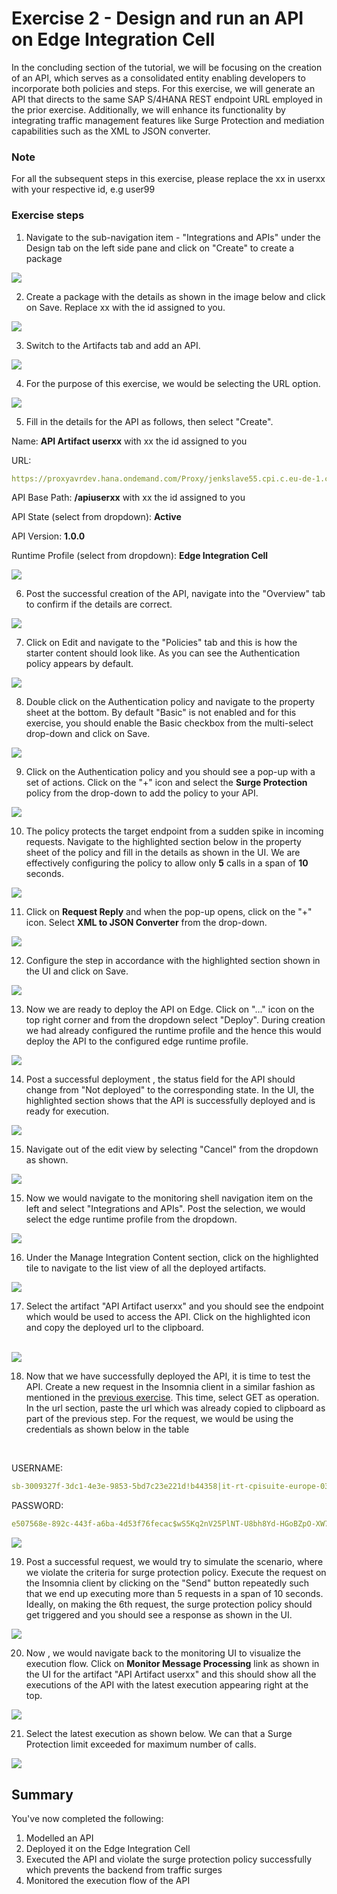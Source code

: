 # Exercise 2 - Design and run an API on Edge Integration Cell

In the concluding section of the tutorial, we will be focusing on the creation of an API, which serves as a consolidated entity enabling developers to incorporate both policies and steps. For this exercise, we will generate an API that directs to the same SAP S/4HANA REST endpoint URL employed in the prior exercise. Additionally, we will enhance its functionality by integrating traffic management features like Surge Protection and mediation capabilities such as the XML to JSON converter.

### Note

For all the subsequent steps in this exercise, please replace the xx in userxx with your respective id, e.g user99

### Exercise steps

1. Navigate to the sub-navigation item - "Integrations and APIs" under the Design tab on the left side pane and click on "Create" to create a package

![](/exercises/ex4/images/04_01_0010.png)

2. Create a package with the details as shown in the image below and click on Save. Replace xx with the id assigned to you.

![](/exercises/ex4/images/00-02-SavePackage.png)

3. Switch to the Artifacts tab and add an API.

![](/exercises/ex4/images/04_03_0010.png)

4. For the purpose of this exercise, we would be selecting the URL option.

![](/exercises/ex4/images/04_04_0010.png)

5. Fill in the details for the API as follows, then select "Create".

Name: **API Artifact userxx** with xx the id assigned to you

URL:
```yaml 
https://proxyavrdev.hana.ondemand.com/Proxy/jenkslave55.cpi.c.eu-de-1.cloud.sap/9912/sap/bc/srt/scs_ext/sap/salesorderbulkrequest_in
```

API Base Path: **/apiuserxx** with xx the id assigned to you

API State (select from dropdown): **Active**

API Version: **1.0.0**

Runtime Profile (select from dropdown): **Edge Integration Cell**


![](/exercises/ex4/images/04_05_0010.png)

6. Post the successful creation of the API, navigate into the "Overview" tab to confirm if the details are correct.

![](/exercises/ex4/images/04_06_0010.png)

7. Click on Edit and navigate to the "Policies" tab and this is how the starter content should look like. As you can see the Authentication policy appears by default. 

![](/exercises/ex4/images/04_07_01_0010.png)

8. Double click on the Authentication policy and navigate to the property sheet at the bottom. By default "Basic" is not enabled and for this exercise, you should enable the Basic checkbox from the multi-select drop-down and click on Save.

![](/exercises/ex4/images/04_07_02_0010.png)

9. Click on the Authentication policy and you should see a pop-up with a set of actions. Click on the "+" icon and select the **Surge Protection** policy from the drop-down to add the policy to your API.

![](/exercises/ex4/images/04_08_0010.png)

10. The policy protects the target endpoint from a sudden spike in incoming requests. Navigate to the highlighted section below in the property sheet of the policy and fill in the details as shown in the UI. We are effectively configuring the policy to allow only **5** calls in a span of **10** seconds.

![](/exercises/ex4/images/04_09_0010.png)

11. Click on **Request Reply** and when the pop-up opens, click on the "+" icon. Select **XML to JSON Converter** from the drop-down.

![](/exercises/ex4/images/04_10_01_0010.png)

12. Configure the step in accordance with the highlighted section shown in the UI and click on Save.

![](/exercises/ex4/images/04_10_02_0010.png)

13. Now we are ready to deploy the API on Edge. Click on "..." icon on the top right corner and from the dropdown select "Deploy". During creation we had already configured the runtime profile and the hence this would deploy the API to the configured edge runtime profile.

![](/exercises/ex4/images/04_11_0010.png)

14. Post a successful deployment , the status field for the API should change from "Not deployed" to the corresponding state. In the UI, the highlighted section shows that the API is successfully deployed and is ready for execution.

![](/exercises/ex4/images/04_12_0010.png)

15. Navigate out of the edit view by selecting "Cancel" from the dropdown as shown.

![](/exercises/ex4/images/04_13_0010.png)

15. Now we would navigate to the monitoring shell navigation item on the left and select "Integrations and APIs". Post the selection, we would select the edge runtime profile from the dropdown.

![](/exercises/ex4/images/04_14_0010.png)

16. Under the Manage Integration Content section, click on the highlighted tile to navigate to the list view of all the deployed artifacts.

![](/exercises/ex4/images/04_15_0010.png)

17. Select the artifact "API Artifact userxx" and you should see the endpoint which would be used to access the API. Click on the highlighted icon and copy the deployed url to the clipboard.

<br>![](/exercises/ex4/images/04_16_0010.png)

18. Now that we have successfully deployed the API, it is time to test the API. Create a new request in the Insomnia client in a similar fashion as mentioned in the [previous exercise](../ex3/README.md). This time, select GET as operation. In the url section, paste the url which was already copied to clipboard as part of the previous step. For the request, we would be using the credentials as shown below in the table
<br>

USERNAME:
```yaml 
sb-3009327f-3dc1-4e3e-9853-5bd7c23e221d!b44358|it-rt-cpisuite-europe-03!b18631
```

PASSWORD:
```yaml 
e507568e-892c-443f-a6ba-4d53f76fecac$wS5Kq2nV25PlNT-U8bh8Yd-HGoBZpO-XW7Za9X3URE0=
```

![](/exercises/ex4/images/04_19_0010.png)

19. Post a successful request, we would try to simulate the scenario, where we violate the criteria for surge protection policy. Execute the request on the Insomnia client by clicking on the "Send" button repeatedly such that we end up executing more than 5 requests in a span of 10 seconds. Ideally, on making the 6th request, the surge protection policy should get triggered and you should see a response as shown in the UI. 

![](/exercises/ex4/images/04_20_0010.png)

20. Now , we would navigate back to the monitoring UI to visualize the execution flow. Click on **Monitor Message Processing** link as shown in the UI for the artifact "API Artifact userxx" and this should show all the executions of the API with the latest execution appearing right at the top.

![](/exercises/ex4/images/04_21_0010.png)

21. Select the latest execution as shown below. We can that a Surge Protection limit exceeded for maximum number of calls.

![](/exercises/ex4/images/04_22_0010.png)


## Summary

You've now completed the following:

1. Modelled an API
2. Deployed it on the Edge Integration Cell
3. Executed the API and violate the surge protection policy successfully which prevents the backend from traffic surges
4. Monitored the execution flow of the API 

